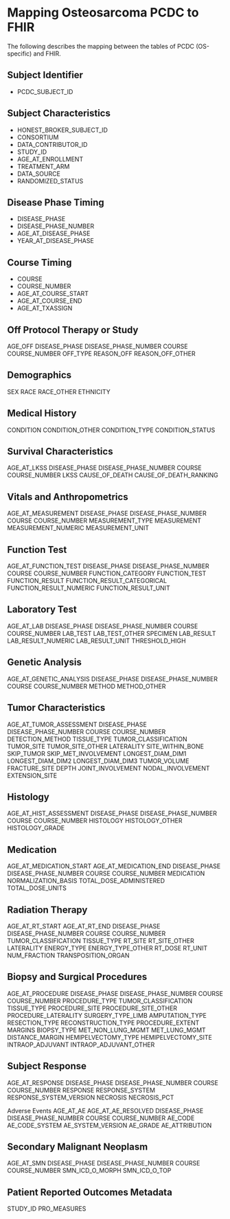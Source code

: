 # Mapping Osteosarcoma PCDC to FHIR

The following describes the mapping between the tables of PCDC (OS-specific) and FHIR.

## Subject Identifier

* PCDC_SUBJECT_ID

## Subject Characteristics

* HONEST_BROKER_SUBJECT_ID
* CONSORTIUM
* DATA_CONTRIBUTOR_ID
* STUDY_ID
* AGE_AT_ENROLLMENT
* TREATMENT_ARM
* DATA_SOURCE
* RANDOMIZED_STATUS

## Disease Phase Timing

* DISEASE_PHASE
* DISEASE_PHASE_NUMBER
* AGE_AT_DISEASE_PHASE
* YEAR_AT_DISEASE_PHASE

## Course Timing

* COURSE
* COURSE_NUMBER
* AGE_AT_COURSE_START
* AGE_AT_COURSE_END
* AGE_AT_TXASSIGN

## Off Protocol Therapy or Study

AGE_OFF
DISEASE_PHASE
DISEASE_PHASE_NUMBER
COURSE
COURSE_NUMBER
OFF_TYPE
REASON_OFF
REASON_OFF_OTHER

## Demographics

SEX
RACE
RACE_OTHER
ETHNICITY

## Medical History

CONDITION
CONDITION_OTHER
CONDITION_TYPE
CONDITION_STATUS

## Survival Characteristics

AGE_AT_LKSS
DISEASE_PHASE
DISEASE_PHASE_NUMBER
COURSE
COURSE_NUMBER
LKSS
CAUSE_OF_DEATH
CAUSE_OF_DEATH_RANKING

## Vitals and Anthropometrics

AGE_AT_MEASUREMENT
DISEASE_PHASE
DISEASE_PHASE_NUMBER
COURSE
COURSE_NUMBER
MEASUREMENT_TYPE
MEASUREMENT
MEASUREMENT_NUMERIC
MEASUREMENT_UNIT

## Function Test

AGE_AT_FUNCTION_TEST
DISEASE_PHASE
DISEASE_PHASE_NUMBER
COURSE
COURSE_NUMBER
FUNCTION_CATEGORY
FUNCTION_TEST
FUNCTION_RESULT
FUNCTION_RESULT_CATEGORICAL
FUNCTION_RESULT_NUMERIC
FUNCTION_RESULT_UNIT

## Laboratory Test

AGE_AT_LAB
DISEASE_PHASE
DISEASE_PHASE_NUMBER
COURSE
COURSE_NUMBER
LAB_TEST
LAB_TEST_OTHER
SPECIMEN
LAB_RESULT
LAB_RESULT_NUMERIC
LAB_RESULT_UNIT
THRESHOLD_HIGH

## Genetic Analysis

AGE_AT_GENETIC_ANALYSIS
DISEASE_PHASE
DISEASE_PHASE_NUMBER
COURSE
COURSE_NUMBER
METHOD
METHOD_OTHER

## Tumor Characteristics

AGE_AT_TUMOR_ASSESSMENT
DISEASE_PHASE
DISEASE_PHASE_NUMBER
COURSE
COURSE_NUMBER
DETECTION_METHOD
TISSUE_TYPE
TUMOR_CLASSIFICATION
TUMOR_SITE
TUMOR_SITE_OTHER
LATERALITY
SITE_WITHIN_BONE
SKIP_TUMOR
SKIP_MET_INVOLVEMENT
LONGEST_DIAM_DIM1
LONGEST_DIAM_DIM2
LONGEST_DIAM_DIM3
TUMOR_VOLUME
FRACTURE_SITE
DEPTH
JOINT_INVOLVEMENT
NODAL_INVOLVEMENT
EXTENSION_SITE

## Histology

AGE_AT_HIST_ASSESSMENT
DISEASE_PHASE
DISEASE_PHASE_NUMBER
COURSE
COURSE_NUMBER
HISTOLOGY
HISTOLOGY_OTHER
HISTOLOGY_GRADE

## Medication

AGE_AT_MEDICATION_START
AGE_AT_MEDICATION_END
DISEASE_PHASE
DISEASE_PHASE_NUMBER
COURSE
COURSE_NUMBER
MEDICATION
NORMALIZATION_BASIS
TOTAL_DOSE_ADMINISTERED
TOTAL_DOSE_UNITS

## Radiation Therapy

AGE_AT_RT_START
AGE_AT_RT_END
DISEASE_PHASE
DISEASE_PHASE_NUMBER
COURSE
COURSE_NUMBER
TUMOR_CLASSIFICATION
TISSUE_TYPE
RT_SITE
RT_SITE_OTHER
LATERALITY
ENERGY_TYPE
ENERGY_TYPE_OTHER
RT_DOSE
RT_UNIT
NUM_FRACTION
TRANSPOSITION_ORGAN

## Biopsy and Surgical Procedures

AGE_AT_PROCEDURE
DISEASE_PHASE
DISEASE_PHASE_NUMBER
COURSE
COURSE_NUMBER
PROCEDURE_TYPE
TUMOR_CLASSIFICATION
TISSUE_TYPE
PROCEDURE_SITE
PROCEDURE_SITE_OTHER
PROCEDURE_LATERALITY
SURGERY_TYPE_LIMB
AMPUTATION_TYPE
RESECTION_TYPE
RECONSTRUCTION_TYPE
PROCEDURE_EXTENT
MARGINS
BIOPSY_TYPE
MET_NON_LUNG_MGMT
MET_LUNG_MGMT
DISTANCE_MARGIN
HEMIPELVECTOMY_TYPE
HEMIPELVECTOMY_SITE
INTRAOP_ADJUVANT
INTRAOP_ADJUVANT_OTHER

## Subject Response

AGE_AT_RESPONSE
DISEASE_PHASE
DISEASE_PHASE_NUMBER
COURSE
COURSE_NUMBER
RESPONSE
RESPONSE_SYSTEM
RESPONSE_SYSTEM_VERSION
NECROSIS
NECROSIS_PCT

Adverse Events
AGE_AT_AE
AGE_AT_AE_RESOLVED
DISEASE_PHASE
DISEASE_PHASE_NUMBER
COURSE
COURSE_NUMBER
AE_CODE
AE_CODE_SYSTEM
AE_SYSTEM_VERSION
AE_GRADE
AE_ATTRIBUTION

## Secondary Malignant Neoplasm

AGE_AT_SMN
DISEASE_PHASE
DISEASE_PHASE_NUMBER
COURSE
COURSE_NUMBER
SMN_ICD_O_MORPH
SMN_ICD_O_TOP

## Patient Reported Outcomes Metadata

STUDY_ID
PRO_MEASURES
